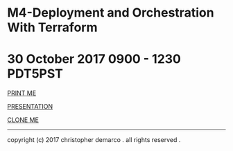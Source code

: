 # M4-Deployment and Orchestration With Terraform

# 30 October 2017 0900 - 1230 PDT5PST

[PRINT ME](M4-Deployment-and-Orchestration_With-Terraform-PRINTABLE.pdf)

[PRESENTATION](M4-Deployment-and-Orchestration_With-Terraform-SCREEN.pdf)

[CLONE ME](http://github.com/christopher-demarco/magrathea.git)

-----
copyright (c) 2017 christopher demarco . all rights reserved .
